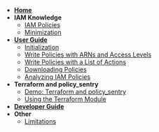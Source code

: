 * [**Home**](Home)
* **IAM Knowledge**
  * [IAM Policies](IAM-Policies)
  * [Minimization](Minimization)
* [**User Guide**](User-Guide)
  * [Initialization](Initializing-policy_sentry)
  * [Write Policies with ARNs and Access Levels](Writing-IAM-Policies-with-Resource-ARNs-and-Access-Levels)
  * [Write Policies with a List of Actions](Writing-IAM-Policies-with-a-List-of-Actions)
  * [Downloading Policies](Downloading-Policies)
  * [Analyzing IAM Policies](Analyzing-IAM-Policies)
* **Terraform and policy_sentry**
  * [Demo: Terraform and policy_sentry](Terraform-Usage-Demo)
  * [Using the Terraform Module](Terraform-Modules)
* [**Developer Guide**](Developer-Guide)
* **Other**
  * [Limitations](Limitations)
